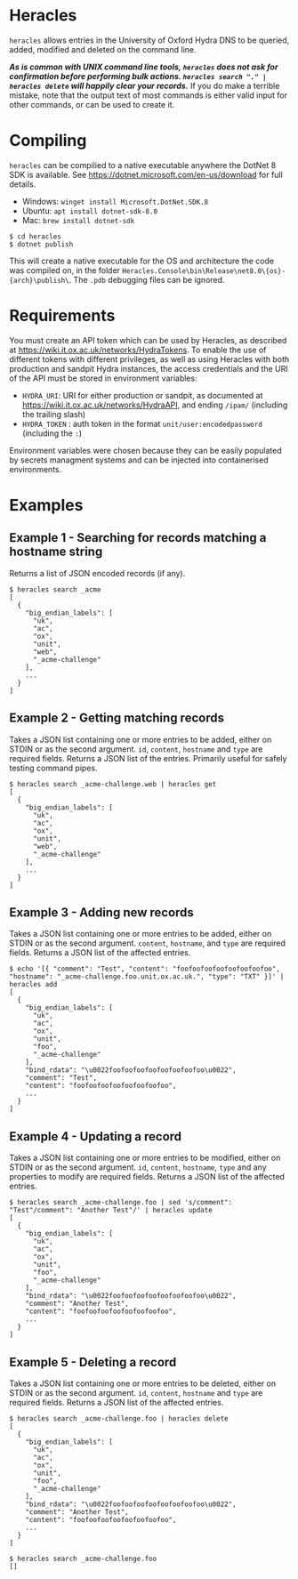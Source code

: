 # Heracles

`heracles` allows entries in the University of Oxford Hydra DNS to be queried, added, modified and deleted on the command line.

***As is common with UNIX command line tools, `heracles` does not ask for confirmation before performing bulk actions. `heracles search "." | heracles delete` will happily clear your records.*** If you do make a terrible mistake, note that the output text of most commands is either valid input for other commands, or can be used to create it.

# Compiling

`heracles` can be compilied to a native executable anywhere the DotNet 8 SDK is available. See https://dotnet.microsoft.com/en-us/download for full details.

- Windows: `winget install Microsoft.DotNet.SDK.8`
- Ubuntu: `apt install dotnet-sdk-8.0`
- Mac: `brew install dotnet-sdk`

```
$ cd heracles
$ dotnet publish
```

This will create a native executable for the OS and architecture the code was compiled on, in the folder `Heracles.Console\bin\Release\net8.0\{os}-{arch}\publish\`. The `.pdb` debugging files can be ignored.

# Requirements

You must create an API token which can be used by Heracles, as described at https://wiki.it.ox.ac.uk/networks/HydraTokens. To enable the use of different tokens with different privileges, as well as using Heracles with both production and sandpit Hydra instances, the access credentials and the URI of the API must be stored in environment variables:

- `HYDRA_URI`: URI for either production or sandpit, as documented at https://wiki.it.ox.ac.uk/networks/HydraAPI, and ending `/ipam/` (including the trailing slash)
- `HYDRA_TOKEN` : auth token in the format `unit/user:encodedpassword` (including the `:`)

Environment variables were chosen because they can be easily populated by secrets managment systems and can be injected into containerised environments.

# Examples

## Example 1 - Searching for records matching a hostname string

Returns a list of JSON encoded records (if any).

```
$ heracles search _acme
[
  {
    "big_endian_labels": [
      "uk",
      "ac",
      "ox",
      "unit",
      "web",
      "_acme-challenge"
    ],
    ...
  }
]
```

## Example 2 - Getting matching records

Takes a JSON list containing one or more entries to be added, either on STDIN or as the second argument. `id`, `content`, `hostname` and `type` are required fields. Returns a JSON list of the entries. Primarily useful for safely testing command pipes.

```
$ heracles search _acme-challenge.web | heracles get
[
  {
    "big_endian_labels": [
      "uk",
      "ac",
      "ox",
      "unit",
      "web",
      "_acme-challenge"
    ],
    ...
  }
]
```
## Example 3 - Adding new records

Takes a JSON list containing one or more entries to be added, either on STDIN or as the second argument. `content`, `hostname`, and `type` are required fields. Returns a JSON list of the affected entries.

```
$ echo '[{ "comment": "Test", "content": "foofoofoofoofoofoofoofoo", "hostname": "_acme-challenge.foo.unit.ox.ac.uk.", "type": "TXT" }]' | heracles add
[
  {
    "big_endian_labels": [
      "uk",
      "ac",
      "ox",
      "unit",
      "foo",
      "_acme-challenge"
    ],
    "bind_rdata": "\u0022foofoofoofoofoofoofoofoo\u0022",
    "comment": "Test",
    "content": "foofoofoofoofoofoofoofoo",
    ...
  }
]
```

## Example 4 - Updating a record

Takes a JSON list containing one or more entries to be modified, either on STDIN or as the second argument. `id`, `content`, `hostname`, `type` and any properties to modify are required fields. Returns a JSON list of the affected entries.

```
$ heracles search _acme-challenge.foo | sed 's/comment": "Test"/comment": "Another Test"/' | heracles update
[
  {
    "big_endian_labels": [
      "uk",
      "ac",
      "ox",
      "unit",
      "foo",
      "_acme-challenge"
    ],
    "bind_rdata": "\u0022foofoofoofoofoofoofoofoo\u0022",
    "comment": "Another Test",
    "content": "foofoofoofoofoofoofoofoo",
    ...
  }
]
```

## Example 5 - Deleting a record

Takes a JSON list containing one or more entries to be deleted, either on STDIN or as the second argument.  `id`, `content`, `hostname` and `type` are required fields. Returns a JSON list of the affected entries.

```
$ heracles search _acme-challenge.foo | heracles delete
[
  {
    "big_endian_labels": [
      "uk",
      "ac",
      "ox",
      "unit",
      "foo",
      "_acme-challenge"
    ],
    "bind_rdata": "\u0022foofoofoofoofoofoofoofoo\u0022",
    "comment": "Another Test",
    "content": "foofoofoofoofoofoofoofoo",
    ...
  }
]

$ heracles search _acme-challenge.foo
[]
```